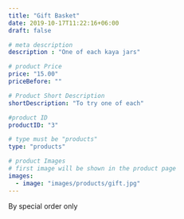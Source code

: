 ```yaml
---
title: "Gift Basket"
date: 2019-10-17T11:22:16+06:00
draft: false

# meta description
description : "One of each kaya jars"

# product Price
price: "15.00"
priceBefore: ""

# Product Short Description
shortDescription: "To try one of each"

#product ID
productID: "3"

# type must be "products"
type: "products"

# product Images
# first image will be shown in the product page
images:
  - image: "images/products/gift.jpg"
---
```


By special order only
